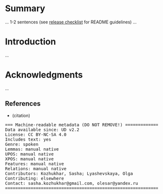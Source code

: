 # Summary

... 1-2 sentences (see [release checklist](http://universaldependencies.org/release_checklist.html#the-readme-file) for README guidelines) ...

# Introduction

...

# Acknowledgments

...

## References

* (citation)

<pre>
=== Machine-readable metadata (DO NOT REMOVE!) ================================
Data available since: UD v2.2
License: CC BY-NC-SA 4.0
Includes text: yes
Genre: spoken
Lemmas: manual native
UPOS: manual native
XPOS: manual native
Features: manual native
Relations: manual native
Contributors: Kozhukhar, Sasha; Lyashevskaya, Olga
Contributing: elsewhere
Contact: sasha.kozhukhar@gmail.com, olesar@yandex.ru
===============================================================================
</pre>
